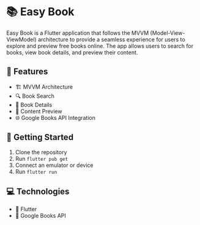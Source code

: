 # 📚 Easy Book

Easy Book is a Flutter application that follows the MVVM (Model-View-ViewModel) architecture to provide a seamless experience for users to explore and preview free books online. The app allows users to search for books, view book details, and preview their content.


## 🌟 Features
- 🏗️ MVVM Architecture
- 🔍 Book Search 
- 📖 Book Details
- 👀 Content Preview
- 🌐 Google Books API Integration

## 🚀 Getting Started
1. Clone the repository
2. Run `flutter pub get`
3. Connect an emulator or device
4. Run `flutter run`

## 💻 Technologies
- 📱 Flutter
- 🔗 Google Books API


